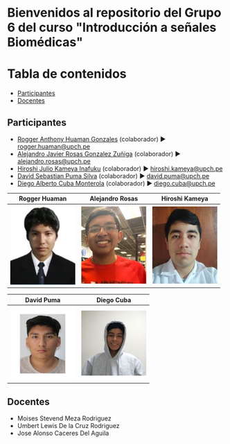 # Bienvenidos al repositorio del Grupo 6 del curso "Introducción a señales Biomédicas"


# Tabla de contenidos 
- [Participantes](#participantes)
- [Docentes](#docentes)

## Participantes
- [Rogger Anthony Huaman Gonzales](Otros/INTEGRANTES_IMAGENES/ROGGER.jpg) (colaborador) ► rogger.huaman@upch.pe
- [Alejandro Javier Rosas Gonzalez Zuñiga](Otros/INTEGRANTES_IMAGENES/alejandro.jpg) (colaborador) ► alejandro.rosas@upch.pe
- [Hiroshi Julio Kameya Inafuku](Otros/INTEGRANTES_IMAGENES/Hiroshi.jpg) (colaborador) ► hiroshi.kameya@upch.pe
- [David Sebastian Puma Silva](Otros/INTEGRANTES_IMAGENES/Deivid.jpg) (colaborador) ► david.puma@upch.pe
- [Diego Alberto Cuba Monterola](Otros/INTEGRANTES_IMAGENES/EvidenciaDiego.jpg) (colaborador) ► diego.cuba@upch.pe

<center>

| Rogger Huaman | Alejandro Rosas | Hiroshi Kameya|
| :-------: | :-------: | :-------: |
|![A](Otros/INTEGRANTES_IMAGENES/ROGGER.jpg)|![B](Otros/INTEGRANTES_IMAGENES/alejandro.jpg) | ![C](Otros/INTEGRANTES_IMAGENES/Hiroshi.jpg)


|David Puma| Diego Cuba |
|:-------: | :-------:|
|![D](Otros/INTEGRANTES_IMAGENES/Deivid.jpg) | ![E](Otros/INTEGRANTES_IMAGENES/EvidenciaDiego.jpg)|

</center>

## Docentes
- Moises Stevend Meza Rodriguez
- Umbert Lewis De la Cruz Rodriguez
- Jose Alonso Caceres Del Aguila




